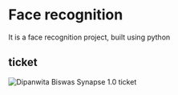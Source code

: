 
# Face recognition

It is a face recognition project, built using python



## ticket

![Dipanwita Biswas Synapse 1.0 ticket](https://i.postimg.cc/sXG1P8rp/dipanwita-1.png)